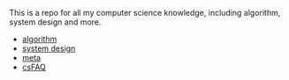 This is a repo for all my computer science knowledge, including algorithm, system design and more.

* [algorithm](./algorithm)
* [system design](./systemDesign)
* [meta](./metaInterview.md)
* [csFAQ](./csFAQ)